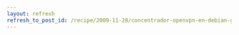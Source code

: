 ```yaml
---
layout: refresh
refresh_to_post_id: /recipe/2009-11-28/concentrador-openvpn-en-debian-gnu-linux-o-ubuntu
---
```

